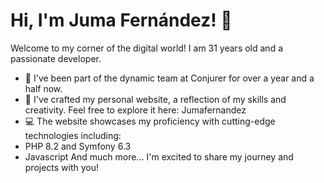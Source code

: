 # Hi, I'm Juma Fernández! 👋
Welcome to my corner of the digital world! I am 31 years old and a passionate developer.

- 🌟 I've been part of the dynamic team at Conjurer for over a year and a half now.
- 🚀 I've crafted my personal website, a reflection of my skills and creativity. Feel free to explore it here: Jumafernandez
- 💻 The website showcases my proficiency with cutting-edge technologies including:
- PHP 8.2 and Symfony 6.3
- Javascript
And much more...
I'm excited to share my journey and projects with you!
